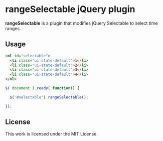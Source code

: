 # rangeSelectable jQuery plugin
**rangeSelectable** is a plugin that modifies jQuery Selectable to select time ranges.

## Usage

``` html
<ol id="selectable">
  <li class="ui-state-default">1</li>
  <li class="ui-state-default">2</li>
  <li class="ui-state-default">3</li>
  <li class="ui-state-default">4</li>
</ol>
```

``` javascript
$( document ).ready( function() {

  $('#selectable').rangeSelectable();

});
```
## License

This work is licensed under the MIT License.
